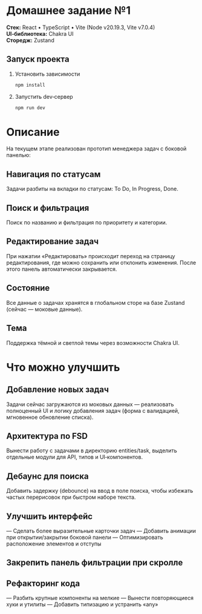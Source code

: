 # Домашнее задание №1

**Стек:** React • TypeScript • Vite (Node v20.19.3, Vite v7.0.4)  
**UI‑библиотека:** Chakra UI  
**Сторедж:** Zustand  

## Запуск проекта

1. Установить зависимости  
   ```bash
   npm install
2. Запустить dev‑сервер
   ```bash
   npm run dev

# Описание
На текущем этапе реализован прототип менеджера задач с боковой панелью:

## Навигация по статусам
Задачи разбиты на вкладки по статусам: To Do, In Progress, Done.

## Поиск и фильтрация
Поиск по названию и фильтрация по приоритету и категории.

## Редактирование задач
При нажатии «Редактировать» происходит переход на страницу редактирования, где можно сохранить или отклонить изменения. После этого панель автоматически закрывается.

## Состояние
Все данные о задачах хранятся в глобальном сторе на базе Zustand (сейчас — моковые данные).

## Тема
Поддержка тёмной и светлой темы через возможности Chakra UI.


# Что можно улучшить
## Добавление новых задач
Задачи сейчас загружаются из моковых данных — реализовать полноценный UI и логику добавления задач (форма с валидацией, мгновенное обновление списка).

## Архитектура по FSD
Вынести работу с задачами в директорию entities/task, выделить отдельные модули для API, типов и UI‑компонентов.

## Дебаунс для поиска
Добавить задержку (debounce) на ввод в поле поиска, чтобы избежать частых перерисовок при быстром наборе текста.

## Улучшить интерфейс
— Сделать более выразительные карточки задач
— Добавить анимации при открытии/закрытии боковой панели
— Оптимизировать расположение элементов и отступы

## Закрепить панель фильтрации при скролле

## Рефакторинг кода
— Разбить крупные компоненты на мелкие
— Вынести повторяющиеся хуки и утилиты
— Добавить типизацию и устранить «any»


